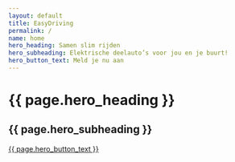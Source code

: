 ```yaml
---
layout: default
title: EasyDriving
permalink: /
name: home
hero_heading: Samen slim rijden
hero_subheading: Elektrische deelauto’s voor jou en je buurt!
hero_button_text: Meld je nu aan
---
```

<div class="s-hero">
    <div class="s-hero__bg"></div>
    <div class="s-hero__inner">
        <div class="l-wrapper">
            <h1 class="s-hero__heading">{{ page.hero_heading }}</h1>
            <h2 class="s-hero__sub-heading">{{ page.hero_subheading }}</h2>
            <a href="#" class="c-button --cta">{{ page.hero_button_text }}</a>
        </div>
    </div>
</div>
